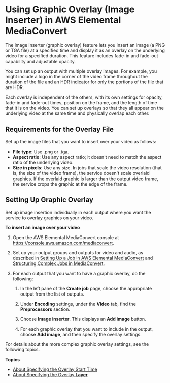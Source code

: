 # Using Graphic Overlay \(Image Inserter\) in AWS Elemental MediaConvert<a name="graphic-overlay"></a>

The image inserter \(graphic overlay\) feature lets you insert an image \(a PNG or TGA file\) at a specified time and display it as an overlay on the underlying video for a specified duration\. This feature includes fade\-in and fade\-out capability and adjustable opacity\.

You can set up an output with multiple overlay images\. For example, you might include a logo in the corner of the video frame throughout the duration of the file and an HDR indicator for only the portions of the file that are HDR\.

Each overlay is independent of the others, with its own settings for opacity, fade\-in and fade\-out times, position on the frame, and the length of time that it is on the video\. You can set up overlays so that they all appear on the underlying video at the same time and physically overlap each other\.

## Requirements for the Overlay File<a name="requirements-for-the-overlay-file"></a>

Set up the image files that you want to insert over your video as follows:
+ **File type**: Use \.png or \.tga\.
+ **Aspect ratio**: Use any aspect ratio; it doesn't need to match the aspect ratio of the underlying video\.
+ **Size in pixels**: Use any size\. In jobs that scale the video resolution \(that is, the size of the video frame\), the service doesn't scale overlaid graphics\. If the overlaid graphic is larger than the output video frame, the service crops the graphic at the edge of the frame\.

## Setting Up Graphic Overlay<a name="setting-up-a-graphic-overlay"></a>

Set up image insertion individually in each output where you want the service to overlay graphics on your video\. 

**To insert an image over your video**

1. Open the AWS Elemental MediaConvert console at [https://console\.aws\.amazon\.com/mediaconvert](https://console.aws.amazon.com/mediaconvert)\.

1. Set up your output groups and outputs for video and audio, as described in [Setting Up a Job in AWS Elemental MediaConvert](setting-up-a-job.md) and [Structuring Complex Jobs in MediaConvert](structuring-complex-jobs.md)\.

1. For each output that you want to have a graphic overlay, do the following:

   1. In the left pane of the **Create job** page, choose the appropriate output from the list of outputs\.

   1. Under **Encoding** settings, under the **Video** tab, find the **Preprocessors** section\.

   1. Choose **Image inserter**\. This displays an **Add image** button\.

   1. For each graphic overlay that you want to include in the output, choose **Add image**, and then specify the overlay settings\.

For details about the more complex graphic overlay settings, see the following topics\.

**Topics**
+ [About Specifying the Overlay Start Time](about-specifying-overlay-start-time.md)
+ [About Specifying the Overlay **Layer**](using-multiple-overlays.md)